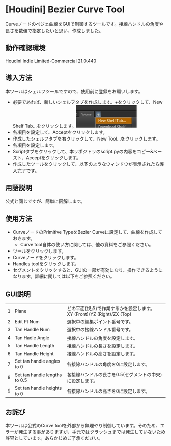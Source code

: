 # [Houdini] Bezier Curve Tool
Curveノードのベジェ曲線をGUIで制御するツールです。接線ハンドルの角度や長さを数値で指定したいと思い、作成しました。
## 動作確認環境
Houdini Indie Limited-Commercial 21.0.440
## 導入方法
本ツールはシェルフツールですので、使用前に登録をお願いします。
- 必要であれば、新しいシェルフタブを作成します。+をクリックして、New Shelf Tab...をクリックします。![installation000](images/installation000.jpg)
- 各項目を設定して、Acceptをクリックします。
- 作成したシェルフタブを右クリックして、New Tool...をクリックします。
- 各項目を設定します。
- Scriptタブをクリックして、本リポジトリのscript.pyの内容をコピー&ペースト、Acceptをクリックします。
- 作成したツールをクリックして、以下のようなウィンドウが表示されたら導入完了です。
## 用語説明
公式と同じですが、簡単に図解します。
## 使用方法
- CurveノードのPrimitive TypeをBezier Curveに設定して、曲線を作成しておきます。
    - Curve tool自体の使い方に関しては、他の資料をご参照ください。
- ツールをクリックします。
- Curveノードをクリックします。
- Handles toolをクリックします。
- セグメントをクリックすると、GUIの一部が有効になり、操作できるようになります。詳細に関しては以下をご参照ください。
## GUI説明
| | | |
| - | - | - |
| 1 | Plane | どの平面(視点)で作業するかを設定します。<br>XY (Front)/YZ (Right)/ZX (Top) |
| 2 | Edit Pt Num | 選択中の編集ポイント番号です。 |
| 3 | Tan Handle Num | 選択中の接線ハンドル番号です。 |
| 4 | Tan Hadle Angle | 接線ハンドルの角度を設定します。 |
| 5 | Tan Handle Length | 接線ハンドルの長さを設定します。 |
| 6 | Tan Handle Height | 接線ハンドルの高さを設定します。 |
| 7 | Set tan handle angles to 0 | 各接線ハンドルの角度を0に設定します。 |
| 8 | Set tan handle lengths to 0.5 | 各接線ハンドルの長さを0.5(セグメントの中央)に設定します。 |
| 9 | Set tan handle heights to 0 | 各接線ハンドルの高さを0に設定します。 |
## お詫び
本ツールは公式のCurve toolを外部から無理やり制御しています。そのため、エラーが発生する事がありますが、手元ではクラッシュまでは発生していないため許容としています。あらかじめご了承ください。
